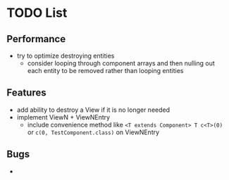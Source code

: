 # TODO List

## Performance

* try to optimize destroying entities
    * consider looping through component arrays and then nulling out each entity to be removed rather than looping entities

## Features

* add ability to destroy a View if it is no longer needed
* implement ViewN + ViewNEntry
    * include convenience method like `<T extends Component> T c<T>(0)` or `c(0, TestComponent.class)` on ViewNEntry

## Bugs

*
